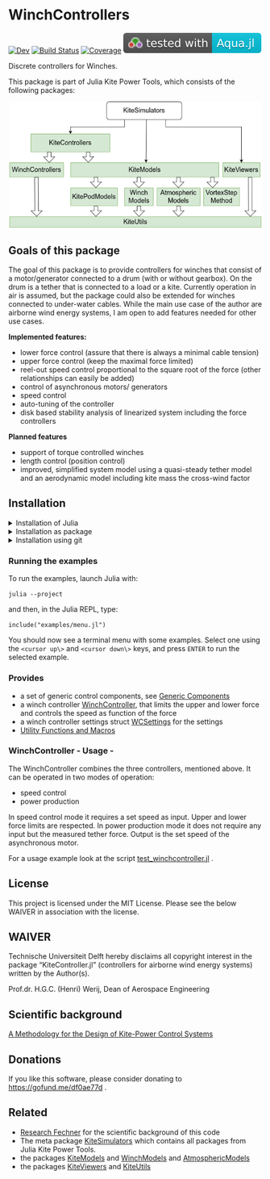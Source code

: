 # WinchControllers

[![Dev](https://img.shields.io/badge/docs-dev-blue.svg)](https://opensourceawe.github.io/WinchControllers.jl/dev)
[![Build Status](https://github.com/opensourceawe/WinchControllers.jl/actions/workflows/CI.yml/badge.svg?branch=main)](https://github.com/opensourceawe/WinchControllers.jl/actions/workflows/CI.yml?query=branch%3Amain)
[![Coverage](https://codecov.io/gh/OpenSourceAWE/WinchControllers.jl/branch/main/graph/badge.svg?token=1Npjv9zPLi)](https://codecov.io/gh/OpenSourceAWE/WinchControllers.jl)
[![Aqua QA](https://raw.githubusercontent.com/JuliaTesting/Aqua.jl/master/badge.svg)](https://github.com/JuliaTesting/Aqua.jl)

Discrete controllers for Winches.

This package is part of Julia Kite Power Tools, which consists of the following packages:
<p align="center"><img src="./docs/kite_power_tools.png" width="500" /></p>

## Goals of this package
The goal of this package is to provide controllers for winches that consist of a motor/generator connected to a drum (with or without gearbox). On the drum is a tether that is connected to a load or a kite. Currently operation in air is assumed, but the package could also be extended for winches connected to under-water cables. While the main use case of the author are airborne wind energy systems, I am open to add features needed for other use cases.

**Implemented features:**
- lower force control (assure that there is always a minimal cable tension)
- upper force control (keep the maximal force limited)
- reel-out speed control proportional to the square root of the force (other relationships can easily be added)
- control of asynchronous motors/ generators
- speed control
- auto-tuning of the controller
- disk based stability analysis of linearized system including the force controllers

**Planned features**
- support of torque controlled winches
- length control (position control)
- improved, simplified system model using a quasi-steady tether model and an aerodynamic model including kite mass the cross-wind factor

## Installation
<details>
  <summary>Installation of Julia</summary>

If you do not have Julia installed yet, please read [Installation](https://github.com/aenarete/KiteSimulators.jl/blob/main/docs/Installation.md).

</details>

<details>
  <summary>Installation as package</summary>

### Installation of WinchControllers as package

It is suggested to use a local Julia environment. You can create it with:
```bash
mkdir myproject
cd myproject
julia --project=.
```
(don't forget typing the dot at the end), and then, on the Julia prompt enter:
```julia
using Pkg
pkg"add WinchControllers"
```
You can run the tests with:
```julia
using Pkg
pkg"test WinchControllers"
```
To add the examples and install the packages needed by the examples, run:
```julia
using WinchControllers
WinchControllers.install_examples()
exit()
```
</details>

<details>
  <summary>Installation using git</summary>

### Installation of WinchControllers using git

In most cases -- if you want to modify, tune and understand kite controllers -- it is better
to check out this project from git. You can do this with:
```bash
git clone https://github.com/opensourceawe/WinchControllers.jl.git
cd WinchControllers.jl
git checkout v0.5.3
```
For the checkout command, use the tag of the latest version.
</details>

### Running the examples
To run the examples, launch Julia with:
```
julia --project
```
and then, in the Julia REPL, type:
```
include("examples/menu.jl")
```
You should now see a terminal menu with some examples. Select one using the
`<cursor up\>` and `<cursor down\>` keys, and press `ENTER` to run the selected example.

### Provides
- a set of generic control components, see [Generic Components](https://opensourceawe.github.io/WinchControllers.jl/dev/components/#Generic-Components)
- a winch controller [WinchController](https://opensourceawe.github.io/WinchControllers.jl/dev/winchcontroller/), that limits the upper and lower force and controls the speed as function of the force
- a winch controller settings struct [WCSettings](https://opensourceawe.github.io/WinchControllers.jl/dev/winchcontroller/#WinchControllers.WCSettings) for the settings
- [Utility Functions and Macros](https://opensourceawe.github.io/WinchControllers.jl/dev/functions/)

### WinchController - Usage -
The WinchController combines the three controllers, mentioned above.
It can be operated in two modes of operation:
- speed control
- power production

In speed control mode it requires a set speed as input. Upper and lower force limits
are respected.
In power production mode it does not require any input but the measured tether force.
Output is the set speed of the asynchronous motor.

For a usage example look at the script [test_winchcontroller.jl](./examples/test_winchcontroller.jl) .

## License
This project is licensed under the MIT License. Please see the below WAIVER in association with the license.

## WAIVER
Technische Universiteit Delft hereby disclaims all copyright interest in the package “KiteController.jl” (controllers for airborne wind energy systems) written by the Author(s).

Prof.dr. H.G.C. (Henri) Werij, Dean of Aerospace Engineering

## Scientific background
[A Methodology for the Design of Kite-Power Control Systems](https://research.tudelft.nl/en/publications/a-methodology-for-the-design-of-kite-power-control-systems)

## Donations
If you like this software, please consider donating to https://gofund.me/df0ae77d .

## Related
- [Research Fechner](https://research.tudelft.nl/en/publications/?search=wind+Fechner&pageSize=50&ordering=rating&descending=true) for the scientific background of this code
- The meta package [KiteSimulators](https://github.com/aenarete/KiteSimulators.jl) which contains all packages from Julia Kite Power Tools.
- the packages [KiteModels](https://github.com/ufechner7/KiteModels.jl) and [WinchModels](https://github.com/aenarete/WinchModels.jl) and [AtmosphericModels](https://github.com/aenarete/AtmosphericModels.jl)
- the packages [KiteViewers](https://github.com/aenarete/KiteViewers.jl) and [KiteUtils](https://github.com/ufechner7/KiteUtils.jl)
